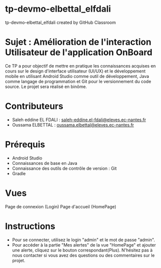 # tp-devmo-elbettal_elfdali
tp-devmo-elbettal_elfdali created by GitHub Classroom

# Sujet : Amélioration de l'interaction Utilisateur de l'application OnBoard 


Ce TP a pour objectif de mettre en pratique les connaissances acquises en cours sur le design d'interface utilisateur (UI/UX) et le développement mobile en utilisant Android Studio comme outil de développement, Java comme langage de programmation et Git pour le versionnement du code source. Le projet sera réalisé en binôme.

# Contributeurs
- Saleh eddine EL FDALI : saleh-eddine.el-fdali@eleves.ec-nantes.fr
- Oussama ELBETTAL : oussama.elbettal@eleves.ec-nantes.fr
# Prérequis
- Android Studio
- Connaissances de base en Java
- Connaissance des outils de contrôle de version : Git
- Gradle
# Vues
Page de connexion (Login)
Page d'accueil (HomePage)
# Instructions
- Pour se connecter, utilisez le login "admin" et le mot de passe "admin".
- Pour accéder à la partie "Mes alertes" de la vue "HomePage" et ajouter une alerte, cliquez sur le bouton correspondant(Plus).
N'hésitez pas à nous contacter si vous avez des questions ou des commentaires sur le projet.
